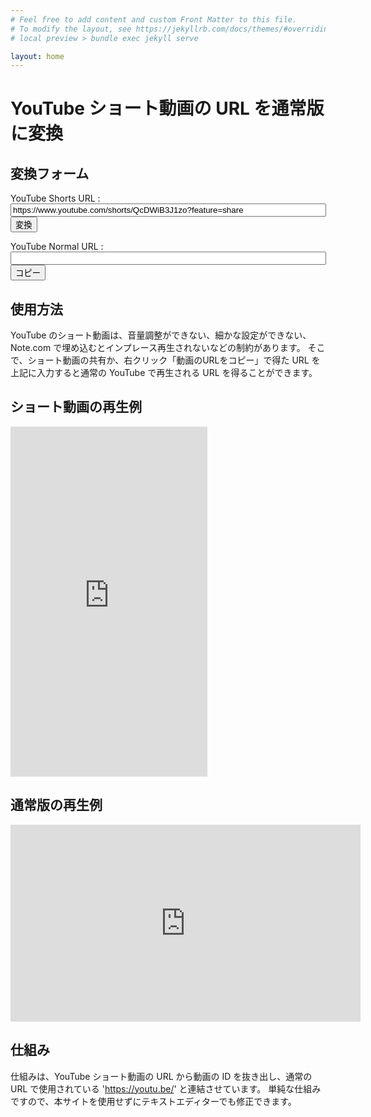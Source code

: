 ```yaml
---
# Feel free to add content and custom Front Matter to this file.
# To modify the layout, see https://jekyllrb.com/docs/themes/#overriding-theme-defaults
# local preview > bundle exec jekyll serve

layout: home
---
```

<h1>YouTube ショート動画の URL を通常版に変換</h1>

<script>
function DoConvert()
{
    let ytshorsturl = document.getElementById("ytshorsturl");
    let normalurl = ytshorsturl.value.match(/shorts\/([a-z0-9-|_]+)/i);
    //normalurl = 'https://www.youtube.com/watch?v=' + normalurl[1];
    normalurl = 'https://youtu.be/' + normalurl[1];
    document.getElementById("ytnormalurl").value = normalurl;
};

function DoCopy()
{
    let ytnormalurl = document.getElementById("ytnormalurl").value;
    console.log(ytnormalurl);
    copyToClipboard(ytnormalurl);
};

function copyToClipboard (tagValue) {
  if (navigator.clipboard) {
    return navigator.clipboard.writeText(tagValue).then(function () {})
  } else {
    tagText.select();
    document.execCommand('copy');
  }
}

</script>

## 変換フォーム

<form>
<p>
    <label for="label_shorts_url">YouTube Shorts URL : </label>
    <input type="text" id="ytshorsturl" name="YouTube Shorts URL" value="https://www.youtube.com/shorts/QcDWiB3J1zo?feature=share" size=60 />
    <input type="button"  value="変換" onclick="DoConvert()">
</p>
<p>
    <label for="label_normal_url">YouTube Normal URL : </label>
    <input type="text" id="ytnormalurl" name="YouTube URL" size=60 />
    <input type="button"  value="コピー" onclick="DoCopy()">
</p>
</form>

## 使用方法

YouTube のショート動画は、音量調整ができない、細かな設定ができない、Note.com で埋め込むとインプレース再生されないなどの制約があります。
そこで、ショート動画の共有か、右クリック「動画のURLをコピー」で得た URL を上記に入力すると通常の YouTube で再生される URL を得ることができます。

## ショート動画の再生例

<iframe width="315" height="560" src="https://www.youtube.com/embed/QcDWiB3J1zo" title="YouTubeショートのご紹介" frameborder="0" allow="accelerometer; autoplay; clipboard-write; encrypted-media; gyroscope; picture-in-picture; web-share" allowfullscreen></iframe>

## 通常版の再生例

<iframe width="560" height="315" src="https://www.youtube.com/embed/QcDWiB3J1zo?si=b14KCUy022_MsbXD" title="YouTube video player" frameborder="0" allow="accelerometer; autoplay; clipboard-write; encrypted-media; gyroscope; picture-in-picture; web-share" allowfullscreen></iframe>

## 仕組み

仕組みは、YouTube ショート動画の URL から動画の ID を抜き出し、通常の URL で使用されている 'https://youtu.be/' と連結させています。
単純な仕組みですので、本サイトを使用せずにテキストエディターでも修正できます。